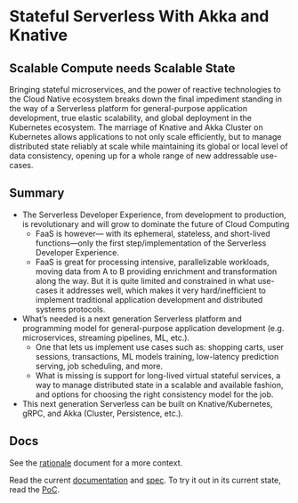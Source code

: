 # Stateful Serverless With Akka and Knative

## Scalable Compute needs Scalable State
Bringing stateful microservices, and the power of reactive technologies to the Cloud Native ecosystem breaks down the final impediment standing in the way of a Serverless platform for general-purpose application development, true elastic scalability, and global deployment in the Kubernetes ecosystem. The marriage of Knative and Akka Cluster on Kubernetes allows applications to not only scale efficiently, but to manage distributed state reliably at scale while maintaining its global or local level of data consistency, opening up for a whole range of new addressable use-cases.

## Summary
* The Serverless Developer Experience, from development to production, is revolutionary and will grow to dominate the future of Cloud Computing
  * FaaS is however— with its ephemeral, stateless, and short-lived functions—only the first step/implementation of the Serverless Developer Experience. 
  * FaaS is great for processing intensive, parallelizable workloads, moving data from A to B providing enrichment and transformation along the way. But it is quite limited and constrained in what use-cases it addresses well, which makes it very hard/inefficient to implement traditional application development and distributed systems protocols. 
* What’s needed is a next generation Serverless platform and programming model for  general-purpose application development (e.g. microservices, streaming pipelines, ML, etc.). 
  * One that lets us implement use cases such as: shopping carts, user sessions, transactions, ML models training, low-latency prediction serving, job scheduling, and more.  
  * What is missing is support for long-lived virtual stateful services, a way to manage distributed state in a scalable and available fashion, and options for choosing the right consistency model for the job. 
* This next generation Serverless can be built on Knative/Kubernetes, gRPC, and Akka (Cluster, Persistence, etc.).

## Docs
See the [rationale](RATIONALE.md) document for a more context.

Read the current [documentation](docs/README.md) and [spec](SPEC.md). To try it out in its current state, read the [PoC](docs/poc.md).
